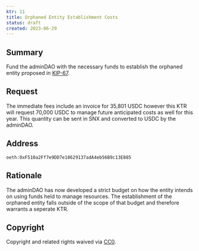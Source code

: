 ```yaml
---
ktr: 11
title: Orphaned Entity Establishment Costs
status: draft
created: 2023-06-29
---
```


## Summary

Fund the adminDAO with the necessary funds to establish the orphaned entity proposed in [KIP-67](https://gov.kwenta.eth.limo/kips/kip-067/).

## Request

The immediate fees include an invoice for 35,801 USDC however this KTR will request 70,000 USDC to manage future anticipated costs as well for this year. This quantity can be sent in SNX and converted to USDC by the adminDAO. 

## Address

`oeth:0xF510a2Ff7e9DD7e18629137adA4eb56B9c13E885`

## Rationale

The adminDAO has now developed a strict budget on how the entity intends on using funds held to manage resources. The establishment of the orphaned entity falls outside of the scope of that budget and therefore warrants a seperate KTR.

## Copyright

Copyright and related rights waived via [CC0](https://creativecommons.org/publicdomain/zero/1.0/).